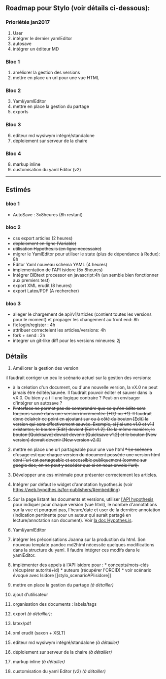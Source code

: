 

## Roadmap pour Stylo (voir détails ci-dessous):

### Prioriétés jan2017
1. User
2. intégrer le dernier yamlEditor
3. autosave
4. intégrer un éditeur MD

### Bloc 1
1. améliorer la gestion des versions
2. mettre en place un url pour une vue HTML
### Bloc 2
3. Yaml/yamlEditor
4. mettre en place la gestion du partage
5. exports
### Bloc 3
6. editeur md wysiwym intégré/standalone
7. déploiement sur serveur de la chaire
### Bloc 4
8. markup inline
9. customisation du yaml Editor (v2)

---

## Estimés

### bloc 1
- AutoSave : 3x8heures (8h restant)

### bloc 2
- css export articles (2 heures)
- ~~deploiement en ligne (Variable)~~
- ~~utilisation Hypothes.is (en ligne necessaire)~~
 - migrer le YamlEditor pour utiliser le state (plus de dépendance à Redux): 8h
- Editor Yaml nouveau schema YAML (4 heures)
- implementation de l'API isidore (5x 8heures)
- Intégrer BIBtext processor en javascript:4h (un semble bien fonctionner aux premiers test)
- export XML erudit (8 heures)
- export Latex/PDF (A rechercher)

### bloc 3
- alleger le chargement de api/v1/articles (contient toutes les versions pour le moment) et propager les changement au front end: 8h
- fix login/register : 4h
- attribuer correctelent les articles/versions: 4h
- fork + send : 2h
- integrer un git-like diff pour les versions mineures: 2j

## Détails

1. Améliorer la gestion des version

  il faudrait corriger un peu le scénario actuel sur la gestion des versions:
   * à la création d'un document, ou d'une nouvelle version, la vX.0 ne peut jamais être éditée/sauvée. Il faudrait pouvoir éditer et sauver dans la vX.0. Ou bien y a t il une logique contraire ? Peut-on envisager d'intégrer un autosave ?
   * ~~l'interface ne permet pas de comprendre que ce qu'on édite sera toujours sauvé dans une version incrémentée (+0,1 ou +1). Il faudrait donc éclaircir ce point en ajoutant sur ou à côté du bouton [Edit] la version qui sera effectivement sauvée. Exemple, si j'ai une v1.0 et v1.1 existantes, le bouton [Edit] devient [Edit v1.2]. De la même manière, le bouton [Quicksave] devrait devenir [Quicksave v1.2] et le bouton [New version] devrait devenir [New version v2.0]~~


2. mettre en place une url partageable pour une vue html
  ~~* Le scénario d'usage est que chaque version du document possède une version html dont l'url est partageable et accessible publiquement (comme sur google doc, on ne peut y accéder que si on nous envoie l'url).~~
  1. Développer une css minimale pour présenter correctement les articles.
  2. Intégrer par défaut le widget d'annotation hypothes.is (voir https://web.hypothes.is/for-publishers/#embedding)
  3. Sur la page listant les documents et versions, utiliser [l'API hypothesis](https://hypothes.is/api/) pour indiquer pour chaque version (vue html), le nombre d'annotations sur la vue et pourquoi pas, l'heure/date et user de la dernière annotation (indication pertinente pour un auteur qui aurait partagé en lecture/annotation son document). Voir [la doc Hypothes.is](http://h.readthedocs.org/).

3. Yaml/yamlEditor
  1. intégrer les préconisations Joanna sur la production du html. Son nouveau template pandoc md2html nécessite quelques modifications dans la structure du yaml. Il faudra intégrer ces modifs dans le yamlEditor.
  2. implémenter des appels à l'API isidore pour :
    * concepts/mots-clés (récupérer autorité+id)
    * auteurs (récupérer l'ORCID)
    * voir scénario évoqué avec Isidore [[stylo_scenarioAPIisidore]]

4. mettre en place la gestion du partage _(à détailler)_
  1. ajout d'utilisateur
  2. organisation des documents : labels/tags
5. export  _(à détailler)_:
  1. latex/pdf
  2. xml erudit (saxon + XSLT)
6. editeur md wysiwym intégré/standalone _(à détailler)_

7. déploiement sur serveur de la chaire _(à détailler)_
8. markup inline  _(à détailler)_
9. customisation du yaml Editor (v2) _(à détailler)_
